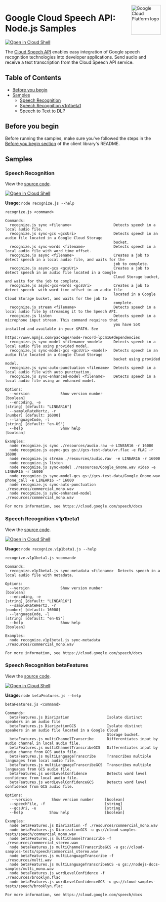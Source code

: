 [//]: # "This README.md file is auto-generated, all changes to this file will be lost."
[//]: # "To regenerate it, use `npm run generate-scaffolding`."
<img src="https://avatars2.githubusercontent.com/u/2810941?v=3&s=96" alt="Google Cloud Platform logo" title="Google Cloud Platform" align="right" height="96" width="96"/>

# Google Cloud Speech API: Node.js Samples

[![Open in Cloud Shell][shell_img]][shell_link]

The [Cloud Speech API](https://cloud.google.com/speech/docs) enables easy integration of Google speech recognition technologies into developer applications. Send audio and receive a text transcription from the Cloud Speech API service.

## Table of Contents

* [Before you begin](#before-you-begin)
* [Samples](#samples)
  * [Speech Recognition](#speech-recognition)
  * [Speech Recognition v1p1beta1](#speech-recognition-v1p1beta1)
  * [Speech to Text to DLP](#speech-to-text-to-DLP)

## Before you begin

Before running the samples, make sure you've followed the steps in the
[Before you begin section](../README.md#before-you-begin) of the client
library's README.

## Samples

### Speech Recognition

View the [source code][recognize_0_code].

[![Open in Cloud Shell][shell_img]](https://console.cloud.google.com/cloudshell/open?git_repo=https://github.com/googleapis/nodejs-speech&page=editor&open_in_editor=samples/recognize.js,samples/README.md)

__Usage:__ `node recognize.js --help`

```
recognize.js <command>

Commands:
  recognize.js sync <filename>                   Detects speech in a local audio file.
  recognize.js sync-gcs <gcsUri>                 Detects speech in an audio file located in a Google Cloud Storage
                                                 bucket.
  recognize.js sync-words <filename>             Detects speech in a local audio file with word time offset.
  recognize.js async <filename>                  Creates a job to detect speech in a local audio file, and waits for the
                                                 job to complete.
  recognize.js async-gcs <gcsUri>                Creates a job to detect speech in an audio file located in a Google
                                                 Cloud Storage bucket, and waits for the job to complete.
  recognize.js async-gcs-words <gcsUri>          Creates a job to detect speech  with word time offset in an audio file
                                                 located in a Google Cloud Storage bucket, and waits for the job to
                                                 complete.
  recognize.js stream <filename>                 Detects speech in a local audio file by streaming it to the Speech API.
  recognize.js listen                            Detects speech in a microphone input stream. This command requires that
                                                 you have SoX installed and available in your $PATH. See
                                                 https://www.npmjs.com/package/node-record-lpcm16#dependencies
  recognize.js sync-model <filename> <model>     Detects speech in a local audio file using provided model.
  recognize.js sync-model-gcs <gcsUri> <model>   Detects speech in an audio file located in a Google Cloud Storage
                                                 bucket using provided model.
  recognize.js sync-auto-punctuation <filename>  Detects speech in a local audio file with auto punctuation.
  recognize.js sync-enhanced-model <filename>    Detects speech in a local audio file using an enhanced model.

Options:
  --version              Show version number                                                                   [boolean]
  --encoding, -e                                                                          [string] [default: "LINEAR16"]
  --sampleRateHertz, -r                                                                        [number] [default: 16000]
  --languageCode, -l                                                                         [string] [default: "en-US"]
  --help                 Show help                                                                             [boolean]

Examples:
  node recognize.js sync ./resources/audio.raw -e LINEAR16 -r 16000
  node recognize.js async-gcs gs://gcs-test-data/vr.flac -e FLAC -r 16000
  node recognize.js stream ./resources/audio.raw  -e LINEAR16 -r 16000
  node recognize.js listen
  node recognize.js sync-model ./resources/Google_Gnome.wav video -e LINEAR16 -r 16000
  node recognize.js sync-model-gcs gs://gcs-test-data/Google_Gnome.wav phone_call -e LINEAR16 -r 16000
  node recognize.js sync-auto-punctuation ./resources/commercial_mono.wav
  node recognize.js sync-enhanced-model ./resources/commercial_mono.wav

For more information, see https://cloud.google.com/speech/docs
```

[recognize_0_docs]: https://cloud.google.com/speech/docs
[recognize_0_code]: recognize.js

### Speech Recognition v1p1beta1

View the [source code][recognize.v1p1beta1_1_code].

[![Open in Cloud Shell][shell_img]](https://console.cloud.google.com/cloudshell/open?git_repo=https://github.com/googleapis/nodejs-speech&page=editor&open_in_editor=samples/recognize.v1p1beta1.js,samples/README.md)

__Usage:__ `node recognize.v1p1beta1.js --help`

```
recognize.v1p1beta1.js <command>

Commands:
  recognize.v1p1beta1.js sync-metadata <filename>  Detects speech in a local audio file with metadata.

Options:
  --version              Show version number                                                                   [boolean]
  --encoding, -e                                                                          [string] [default: "LINEAR16"]
  --sampleRateHertz, -r                                                                        [number] [default: 16000]
  --languageCode, -l                                                                         [string] [default: "en-US"]
  --help                 Show help                                                                             [boolean]

Examples:
  node recognize.v1p1beta1.js sync-metadata ./resources/commercial_mono.wav

For more information, see https://cloud.google.com/speech/docs
```

[recognize.v1p1beta1_1_docs]: https://cloud.google.com/speech/docs
[recognize.v1p1beta1_1_code]: recognize.v1p1beta1.js

[shell_img]: https://gstatic.com/cloudssh/images/open-btn.png
[shell_img]: //gstatic.com/cloudssh/images/open-btn.png
[shell_link]: https://console.cloud.google.com/cloudshell/open?git_repo=https://github.com/googleapis/nodejs-speech&page=editor&open_in_editor=samples/README.md

### Speech Recognition betaFeatures

View the [source code][betaFeatures_code].

[![Open in Cloud Shell][shell_img]](https://console.cloud.google.com/cloudshell/open?git_repo=https://github.com/googleapis/nodejs-speech&page=editor&open_in_editor=samples/betaFeatures.js,samples/README.md)

__Usage:__ `node betaFeatures.js --help`

```
betaFeatures.js <command>

Commands:
  betaFeatures.js Diarization                 Isolate distinct speakers in an audio file
  betaFeatures.js DiarizationGCS              Isolate distinct speakers in an audio file located in a Google Cloud
                                              Storage bucket.
  betaFeatures.js multiChannelTranscribe      Differentiates input by audio channel in local audio file.
  betaFeatures.js multiChannelTranscribeGCS   Differentiates input by audio channe from GCS audio file.
  betaFeatures.js multiLanguageTranscribe     Transcribes multiple languages from local audio file.
  betaFeatures.js multiLanguageTranscribeGCS  Transcribes multiple languages from GCS audio file.
  betaFeatures.js wordLevelConfidence         Detects word level confidence from local audio file.
  betaFeatures.js wordLevelConfidenceGCS      Detects word level confidence from GCS audio file.

Options:
   --version         Show version number     [boolean]
  --speechFile, -f                           [string]
  --gcsUri, -u                               [string]
  --help            Show help                [boolean]

Examples:
  node betaFeatures.js Diarization -f ./resources/commercial_mono.wav
  node betaFeatures.js DiarizationGCS -u gs://cloud-samples-tests/speech/commercial_mono.wav
  node betaFeatures.js multiChannelTranscribe -f ./resources/commercial_stereo.wav
  node betaFeatures.js multiChannelTranscribeGCS -u gs://cloud-samples-tests/speech/commercial_stereo.wav
  node betaFeatures.js multiLanguageTranscribe -f ./resources/multi.wav
  node betaFeatures.js multiLanguageTranscribeGCS -u gs://nodejs-docs-samples/multi_mono.wav
  node betaFeatures.js wordLevelConfidence -f ./resources/brooklyn.flac
  node betaFeatures.js wordLevelConfidenceGCS -u gs://cloud-samples-tests/speech/brooklyn.flac

For more information, see https://cloud.google.com/speech/docs
```

[betaFeatures_docs]: https://cloud.google.com/speech/docs
[betaFeatures_code]: recognize.v1p1beta1.js

[shell_img]: //gstatic.com/cloudssh/images/open-btn.png
[shell_link]: https://console.cloud.google.com/cloudshell/open?git_repo=https://github.com/googleapis/nodejs-speech&page=editor&open_in_editor=samples/README.md
